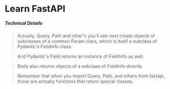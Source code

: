 # Learn FastAPI

##### Technical Details

> Actually, Query, Path and other's you'll see next create objects of subclasses
> of a common Param class, which is itself a subclass of Pydantic's FieldInfo class.

> And Pydantic's Field returns an instance of FieldInfo as well.

> Body also returns objects of a subclass of FieldInfo directly.

> Remember that when you import Query, Path, and others from fastapi, those are actually
> functions that return special classes.
